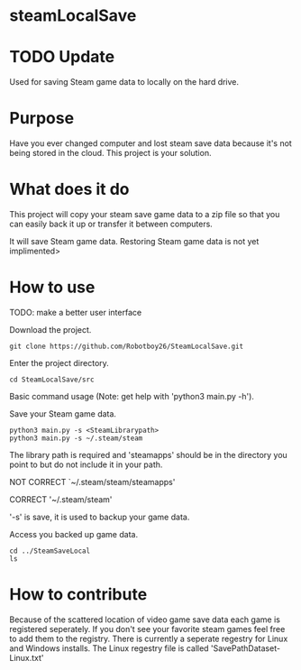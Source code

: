 # steamLocalSave

# TODO Update
Used for saving Steam game data to locally on the hard drive.

# Purpose

Have you ever changed computer and lost steam save data because it's not being stored in the cloud. This project is your solution.

# What does it do

This project will copy your steam save game data to a zip file so that you can easily back it up or transfer it between computers.

It will save Steam game data.
Restoring Steam game data is not yet implimented>

# How to use

TODO: make a better user interface

Download the project.

```
git clone https://github.com/Robotboy26/SteamLocalSave.git
```

Enter the project directory.

```
cd SteamLocalSave/src
```

Basic command usage (Note: get help with 'python3 main.py -h').

Save your Steam game data.

```
python3 main.py -s <SteamLibrarypath>
python3 main.py -s ~/.steam/steam
```

The library path is required and 'steamapps' should be in the directory you point to but do not include it in your path.

NOT CORRECT `~/.steam/steam/steamapps'

CORRECT '~/.steam/steam'

'-s' is save, it is used to backup your game data.

Access you backed up game data.

```
cd ../SteamSaveLocal
ls
```

# How to contribute

Because of the scattered location of video game save data each game is registered seperately.
If you don't see your favorite steam games feel free to add them to the registry.
There is currently a seperate regestry for Linux and Windows installs.
The Linux regestry file is called 'SavePathDataset-Linux.txt'
